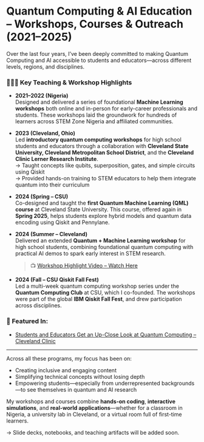 
# Quantum Computing & AI Education – Workshops, Courses & Outreach (2021–2025)

Over the last four years, I’ve been deeply committed to making Quantum Computing and AI accessible to students and educators—across different levels, regions, and disciplines.

### 👩🏽‍🏫 Key Teaching & Workshop Highlights

- **2021–2022 (Nigeria)**  
  Designed and delivered a series of foundational **Machine Learning workshops** both online and in-person for early-career professionals and students. These workshops laid the groundwork for hundreds of learners across STEM Zone Nigeria and affiliated communities.

- **2023 (Cleveland, Ohio)**  
  Led **introductory quantum computing workshops** for high school students and educators through a collaboration with **Cleveland State University, Cleveland Metropolitan School District**, and the **Cleveland Clinic Lerner Research Institute**.  
  → Taught concepts like qubits, superposition, gates, and simple circuits using Qiskit  
  → Provided hands-on training to STEM educators to help them integrate quantum into their curriculum

- **2024 (Spring – CSU)**  
  Co-designed and taught the **first Quantum Machine Learning (QML) course** at Cleveland State University. This course, offered again in **Spring 2025**, helps students explore hybrid models and quantum data encoding using Qiskit and Pennylane.

- **2024 (Summer – Cleveland)**  
  Delivered an extended **Quantum + Machine Learning workshop** for high school students, combining foundational quantum computing with practical AI demos to spark early interest in STEM research.  
  > 📺 [Workshop Highlight Video – Watch Here](https://www.youtube.com/watch?v=LPmKxxVuu5o)

- **2024 (Fall – CSU Qiskit Fall Fest)**  
  Led a multi-week quantum computing workshop series under the **Quantum Computing Club** at CSU, which I co-founded. The workshops were part of the global **IBM Qiskit Fall Fest**, and drew participation across disciplines.

### 📰 Featured In:
- [Students and Educators Get an Up-Close Look at Quantum Computing – Cleveland Clinic](https://www.lerner.ccf.org/news/article/?title=Students+and+Educators+Get+an+Up-Close+Look+at+Quantum+Computing&id=18df90532270329738a7d19814dfae4417b3b663)

---

Across all these programs, my focus has been on:
- Creating inclusive and engaging content  
- Simplifying technical concepts without losing depth  
- Empowering students—especially from underrepresented backgrounds—to see themselves in quantum and AI research

My workshops and courses combine **hands-on coding**, **interactive simulations**, and **real-world applications**—whether for a classroom in Nigeria, a university lab in Cleveland, or a virtual room full of first-time learners.

→ Slide decks, notebooks, and teaching artifacts will be added soon.
